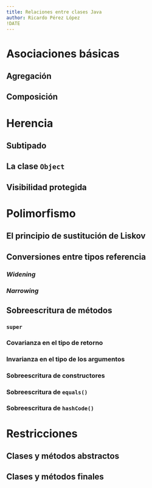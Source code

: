 ```yaml
---
title: Relaciones entre clases Java
author: Ricardo Pérez López
!DATE
---
```


# Asociaciones básicas

## Agregación

## Composición

# Herencia

## Subtipado

## La clase `Object`

## Visibilidad protegida

# Polimorfismo

## El principio de sustitución de Liskov

## Conversiones entre tipos referencia

### *Widening*

### *Narrowing*

## Sobreescritura de métodos

### `super`

### Covarianza en el tipo de retorno

### Invarianza en el tipo de los argumentos

### Sobreescritura de constructores

### Sobreescritura de `equals()`

### Sobreescritura de `hashCode()`

# Restricciones

## Clases y métodos abstractos

## Clases y métodos finales

